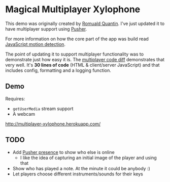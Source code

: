 # Magical Multiplayer Xylophone

This demo was originally created by [Romuald Quantin](http://www.soundstep.com/). I've just updated it to have multiplayer support using [Pusher](http://pusher.com).

For more information on how the core part of the app was build read [JavaScript motion detection](http://www.soundstep.com/blog/2012/03/22/javascript-motion-detection/).

The point of updating it to support multiplayer functionality was to demonstrate just how easy it is. The [multiplayer code diff](https://github.com/leggetter/multiplayer-xylophone/commit/f6562b7f95f8185e7d4f370b2494aa05563998f0) demonstrates that very well. It's **30 lines of code** (HTML & client/server JavaScript) and that includes config, formatting and a logging function.

## Demo

Requires:

* `getUserMedia` stream support
* A webcam

http://multiplayer-xylophone.herokuapp.com/

## TODO

* Add [Pusher presence](http://pusher.com/docs/presence) to show who else is online
  * I like the idea of capturing an initial image of the player and using that
* Show who has played a note. At the minute it could be anybody :)
* Let players choose different instruments/sounds for their keys